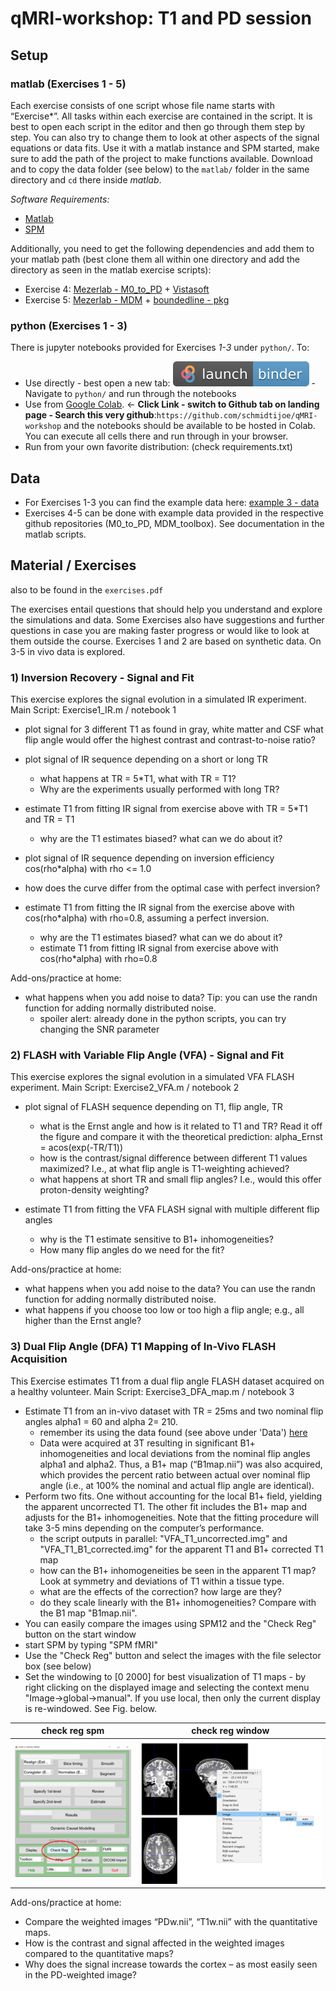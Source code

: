# qMRI-workshop: T1 and PD session

## Setup

### matlab    (Exercises 1 - 5)
Each exercise consists of one script whose file name starts with “Exercise*”. All tasks within each exercise are contained in the script. It is best to open each script in the editor and then go through them step by step. You can also try to change them to look at other aspects of the signal equations or data fits.
Use it with a matlab instance and SPM started, make sure to add the path of the project to make functions available. Download and to copy the data folder (see below) to the `matlab/` folder in the same directory and `cd` there inside *matlab*.

*Software Requirements:* 
- [Matlab](http://www.mathworks.com/products/matlab/)
- [SPM](https://www.fil.ion.ucl.ac.uk/spm/software/download/)

Additionally, you need to get the following dependencies and add them to your matlab path (best clone them all within one directory and add the directory as seen in the matlab exercise scripts):
- Exercise 4: [Mezerlab - M0_to_PD](https://github.com/MezerLab/M0_to_PD) + [Vistasoft](https://github.com/vistalab/vistasoft)
- Exercise 5: [Mezerlab - MDM](https://github.com/MezerLab/MDM_toolbox) + [boundedline - pkg](https://github.com/kakearney/boundedline-pkg)

### python    (Exercises 1 - 3)
There is jupyter notebooks provided for Exercises *1-3* under `python/`.
To:
- Use directly - best open a new tab: [![Binder](/.binder/badge_logo.svg)](https://mybinder.org/v2/gh/schmidtijoe/qMRI-workshop/master) - Navigate to `python/` and run through the notebooks
- Use from [Google Colab](https://colab.research.google.com). $\leftarrow$ **Click Link - switch to Github tab on landing page - Search this very github**:`https://github.com/schmidtijoe/qMRI-workshop` and the notebooks should be available to be hosted in Colab. You can execute all cells there and run through in your browser.
- Run from your own favorite distribution: (check requirements.txt)

## Data
- For Exercises 1-3 you can find the example data here: [example 3 - data](https://owncloud.gwdg.de/index.php/s/HoY0Kl4aNetZbJA)
- Exercises 4-5 can be done with example data provided in the respective github repositories (M0_to_PD, MDM_toolbox). See documentation in the matlab scripts.

## Material / Exercises
also to be found in the `exercises.pdf`

The exercises entail questions that should help you understand and explore the simulations and data.
Some Exercises also have suggestions and further questions in case you are making faster progress or would like to look at them outside the course.
Exercises 1 and 2 are based on synthetic data. On 3-5 in vivo data is explored.

### 1) **I**nversion **R**ecovery - Signal and Fit

This exercise explores the signal evolution in a simulated IR experiment.
Main Script: Exercise1_IR.m / notebook 1
- plot signal for 3 different T1 as found in gray, white matter and CSF what flip angle would offer the highest contrast and contrast-to-noise ratio?

- plot signal of IR sequence depending on a short or long TR
  - what happens at TR = 5*T1, what with TR = T1?
  - Why are the experiments usually performed with long TR?
  
- estimate T1 from fitting IR signal from exercise above with TR = 5*T1 and TR = T1
  - why are the T1 estimates biased? what can we do about it?

-	plot signal of IR sequence depending on inversion efficiency cos(rho*alpha) with rho <= 1.0
  - how does the curve differ from the optimal case with perfect inversion?

- estimate T1 from fitting the IR signal from the exercise above with cos(rho*alpha) with rho=0.8, assuming a perfect inversion.
  - why are the T1 estimates biased? what can we do about it?
  - estimate T1 from fitting IR signal from exercise above with cos(rho*alpha) with rho=0.8

Add-ons/practice at home:
- what happens when you add noise to data? Tip: you can use the randn function for adding normally distributed noise.
  - spoiler alert: already done in the python scripts, you can try changing the SNR parameter
  
### 2) FLASH with Variable Flip Angle (VFA) - Signal and Fit

This exercise explores the signal evolution in a simulated VFA FLASH experiment.
Main Script: Exercise2_VFA.m / notebook 2

- plot signal of FLASH sequence depending on T1, flip angle, TR
  - what is the Ernst angle and how is it related to T1 and TR? Read it off the figure and compare it with the theoretical prediction: alpha_Ernst = acos(exp(-TR/T1))
  - how is the contrast/signal difference between different T1 values maximized? I.e., at what flip angle is T1-weighting achieved?
  - what happens at short TR and small flip angles? I.e., would this offer proton-density weighting?

- estimate T1 from fitting the VFA FLASH signal with multiple different flip angles
  - why is the T1 estimate sensitive to B1+ inhomogeneities?
  - How many flip angles do we need for the fit?

Add-ons/practice at home:
- what happens when you add noise to the data? You can use the randn function for adding normally distributed noise.
- what happens if you choose too low or too high a flip angle; e.g., all higher than the Ernst angle?

### 3) Dual Flip Angle (DFA) T1 Mapping of In-Vivo FLASH Acquisition

This Exercise estimates T1 from a dual flip angle FLASH dataset acquired on a healthy volunteer. 
Main Script: Exercise3_DFA_map.m / notebook 3
 
- Estimate T1 from an in-vivo dataset with TR = 25ms and two nominal flip angles alpha1 = 60 and alpha 2= 210.
  - remember its using the data found (see above under 'Data') [here](https://owncloud.gwdg.de/index.php/s/HoY0Kl4aNetZbJA) 
  - Data were acquired at 3T resulting in significant B1+ inhomogeneities and local deviations from the nominal flip angles alpha1 and alpha2. Thus, a B1+ map (“B1map.nii”) was also acquired, which provides the percent ratio between actual over nominal flip angle (i.e., at 100% the nominal and actual flip angle are identical).
- Perform two fits. One without accounting for the local B1+ field, yielding the apparent uncorrected T1. The other fit includes the B1+ map and adjusts for the B1+ inhomogeneities. Note that the fitting procedure will take 3-5 mins depending on the computer’s performance.
  - the script outputs in parallel: "VFA_T1_uncorrected.img" and "VFA_T1_B1_corrected.img" for the apparent T1 and B1+ corrected T1 map
  - how can the B1+ inhomogeneities be seen in the apparent T1 map? Look at symmetry and deviations of T1 within a tissue type.
  - what are the effects of the correction? how large are they?
  - do they scale linearly with the B1+ inhomogeneities? Compare with the B1 map "B1map.nii".
-	You can easily compare the images using SPM12 and the "Check Reg" button on the start window
  - start SPM by typing "SPM fMRI"
  - Use the "Check Reg" button and select the images with the file selector box (see below)
  - Set the windowing to [0 2000] for best visualization of T1 maps - by right clicking on the displayed image and selecting the context menu "Image->global->manual". If you use local, then only the current display is re-windowed. See Fig. below.
  
 check reg spm            |  check reg window
:-------------------------:|:-------------------------:
![check_reg](./matlab/figs/check_reg.png)  |   ![check_reg_window](./matlab/figs/check_reg_2.png)
  
Add-ons/practice at home:
- Compare the weighted images “PDw.nii”, “T1w.nii” with the quantitative maps.
- How is the contrast and signal affected in the weighted images compared to the quantitative maps? 
- Why does the signal increase towards the cortex – as most easily seen in the PD-weighted image?

